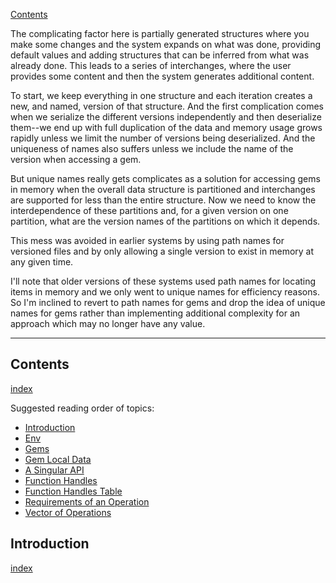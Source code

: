 [Contents](../../Topic%20Indexes/Contents.md)

The complicating factor here is partially generated structures where you make some changes and the system expands on what was done, providing default values and adding structures that can be inferred from what was already done. This leads to a series of interchanges, where the user provides some content and then the system generates additional content.

To start, we keep everything in one structure and each iteration creates a new, and named, version of that structure. And the first complication comes when we serialize the different versions independently and then deserialize them--we end up with full duplication of the data and memory usage grows rapidly unless we limit the number of versions being deserialized. And the uniqueness of names also suffers unless we include the name of the version when accessing a gem.

But unique names really gets complicates as a solution for accessing gems in memory when the overall data structure is partitioned and interchanges are supported for less than the entire structure. Now we need to know the interdependence of these partitions and, for a given version on one partition, what are the version names of the partitions on which it depends.

This mess was avoided in earlier systems by using path names for versioned files and by only allowing a single version to exist in memory at any given time.

I'll note that older versions of these systems used path names for locating items in memory and we only went to unique names for efficiency reasons. So I'm inclined to revert to path names for gems and drop the idea of unique names for gems rather than implementing additional complexity for an approach which may no longer have any value.

---

## Contents
[index](../../Topic%20Indexes/Contents.md)

Suggested reading order of topics:

- [Introduction](../../Topic%20Indexes/Introduction.md)
- [Env](../../Topic%20Indexes/Env.md)
- [Gems](../../Topic%20Indexes/Gems.md)
- [Gem Local Data](../../Dropped%20Topics/Gem%20Local%20Data.md)
- [A Singular API](../../Topic%20Indexes/A%20Singular%20API.md)
- [Function Handles](../../Topic%20Indexes/Function%20Handles.md)
- [Function Handles Table](../../Topic%20Indexes/Function%20Handles%20Table.md)
- [Requirements of an Operation](../../Topic%20Indexes/Requirements%20of%20an%20Operation.md)
- [Vector of Operations](../../Topic%20Indexes/Vector%20of%20Operations.md)

## Introduction
[index](../../Topic%20Indexes/Introduction.md)

